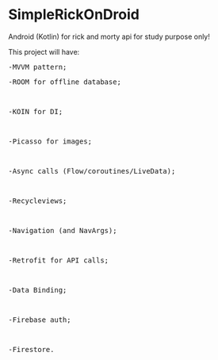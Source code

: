 # SimpleRickOnDroid
Android (Kotlin) for rick and morty api for study purpose only!

<p>This project will have:</p>
<pre>-MVVM pattern;
<p>-ROOM for offline database;</p>
<p>-KOIN for DI;</p>
<p>-Picasso for images;</p>
<p>-Async calls (Flow/coroutines/LiveData);</p>
<p>-Recycleviews;</p>
<p>-Navigation (and NavArgs);</p>
<p>-Retrofit for API calls;</p>
<p>-Data Binding;</p>
<p>-Firebase auth;</p>
<p>-Firestore.</p></pre>
